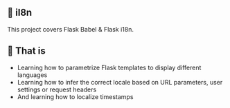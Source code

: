 ## :file_folder: il8n

This project covers Flask Babel & Flask i18n.

## :scroll: That is
- Learning how to parametrize Flask templates to display different languages
- Learning how to infer the correct locale based on URL parameters, user settings or request headers
- And learning how to localize timestamps
